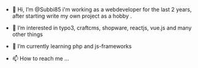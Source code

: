 - 👋 Hi, I’m @Subbi85
 i'm working as a webdeveloper for the last 2 years, after starting write my own project as a hobby .

- 👀 I’m interested in typo3, craftcms, shopware, reactjs, vue.js and many other things
- 🌱 I’m currently learning php and js-frameworks
- 📫 How to reach me ...

<!---
Subbi85/Subbi85 is a ✨ special ✨ repository because its `README.md` (this file) appears on your GitHub profile.
You can click the Preview link to take a look at your changes.
--->
